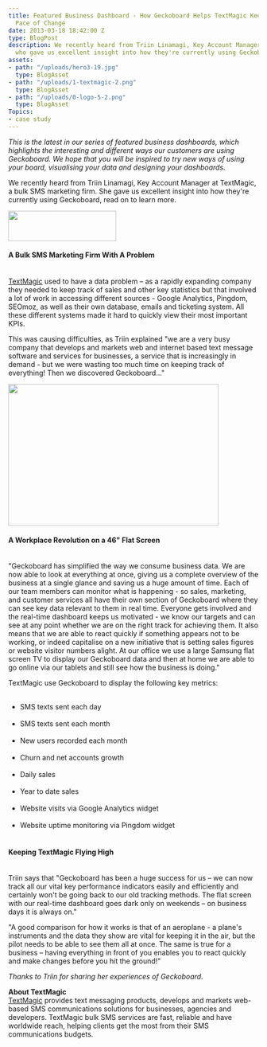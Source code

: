 ```yaml
---
title: Featured Business Dashboard - How Geckoboard Helps TextMagic Keep Up With The
  Pace of Change
date: 2013-03-18 18:42:00 Z
type: BlogPost
description: We recently heard from Triin Linamagi, Key Account Manager at TextMagic,
  who gave us excellent insight into how they're currently using Geckoboard.
assets:
- path: "/uploads/hero3-19.jpg"
  type: BlogAsset
- path: "/uploads/1-textmagic-2.png"
  type: BlogAsset
- path: "/uploads/0-logo-5-2.png"
  type: BlogAsset
Topics:
- case study
---
```


<p><em>This is the latest in our series of featured business dashboards, which highlights the interesting and different ways our customers are using Geckoboard. We hope that you will be inspired to try new ways of using your board, visualising your data and designing your dashboards.</em></p>
<p>We recently heard from Triin Linamagi, Key Account Manager at TextMagic, a bulk SMS marketing firm. She gave us excellent insight into how they're currently using Geckoboard, read on to learn more.</p>
<p><a href="http://www.textmagic.com" target="_new"><img alt="" class="wp-float-right" height="61" src="/uploads/0-logo-5-2.png" title="logo (5)" width="217"></a><br></p><h4>A Bulk SMS Marketing Firm With A Problem</h4><br><a href="http://www.textmagic.com" target="_new">TextMagic</a> used to have a data problem – as a rapidly expanding company they needed to keep track of sales and other key statistics but that involved a lot of work in accessing different sources - Google Analytics, Pingdom, SEOmoz, as well as their own database, emails and ticketing system. All these different systems made it hard to quickly view their most important KPIs.

<p>This was causing difficulties, as Triin explained "we are a very busy company that develops and markets web and internet based text message software and services for businesses, a service that is increasingly in demand - but we were wasting too much time on keeping track of everything! Then we discovered Geckoboard..."</p>
<p><img align="center" alt="" class="wp-float-center" height="285" src="/uploads/1-textmagic-2.png" title="textmagic" width="423"></p>
<p></p><h4>A Workplace Revolution on a 46" Flat Screen</h4><br>"Geckoboard has simplified the way we consume business data. We are now able to look at everything at once, giving us a complete overview of the business at a single glance and saving us a huge amount of time. Each of our team members can monitor what is happening - so sales, marketing, and customer services all have their own section of Geckoboard where they can see key data relevant to them in real time. Everyone gets involved and the real-time dashboard keeps us motivated - we know our targets and can see at any point whether we are on the right track for achieving them. It also means that we are able to react quickly if something appears not to be working, or indeed capitalise on a new initiative that is setting sales figures or website visitor numbers alight. At our office we use a large Samsung flat screen TV to display our Geckoboard data and then at home we are able to go online via our tablets and still see how the business is doing."

<p>TextMagic use Geckoboard to display the following key metrics:<br></p><ul>
<br><li>SMS texts sent each day</li>
<br><li>SMS texts sent each month</li> <br><li>New users recorded each month</li>
<br><li>Churn and net accounts growth</li>
<br><li>Daily sales</li>
<br><li>Year to date sales</li>
<br><li>Website visits via Google Analytics widget</li> <br><li>Website uptime monitoring via Pingdom widget</li>
<br>
</ul>
<p></p><h4>Keeping TextMagic Flying High</h4><br>Triin says that "Geckoboard has been a huge success for us – we can now track all our vital key performance indicators easily and efficiently and certainly won't be going back to our old tracking methods. The flat screen with our real-time dashboard goes dark only on weekends – on business days it is always on."

<p>"A good comparison for how it works is that of an aeroplane - a plane's instruments and the data they show are vital for keeping it in the air, but the pilot needs to be able to see them all at once. The same is true for a business – having everything in front of you enables you to react quickly and make changes before you hit the ground!"</p>
<p><em>Thanks to Triin for sharing her experiences of Geckoboard.</em></p>
<p><strong>About TextMagic</strong><br><a href="http://www.textmagic.com" target="_new">TextMagic</a> provides text messaging products, develops and markets web-based SMS communications solutions for businesses, agencies and developers. TextMagic bulk SMS services are fast, reliable and have worldwide reach, helping clients get the most from their SMS communications budgets.</p>
